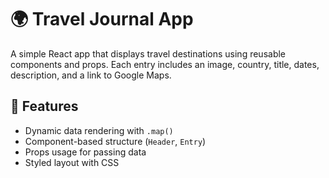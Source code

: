 # 🌍 Travel Journal App

A simple React app that displays travel destinations using reusable components and props. Each entry includes an image, country, title, dates, description, and a link to Google Maps.

## 🚀 Features

* Dynamic data rendering with `.map()`
* Component-based structure (`Header`, `Entry`)
* Props usage for passing data
* Styled layout with CSS 

